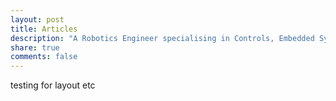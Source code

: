 ```yaml
---
layout: post
title: Articles
description: "A Robotics Engineer specialising in Controls, Embedded Systems, and Human-Robot Interactions"
share: true
comments: false
---
```


testing for layout etc
